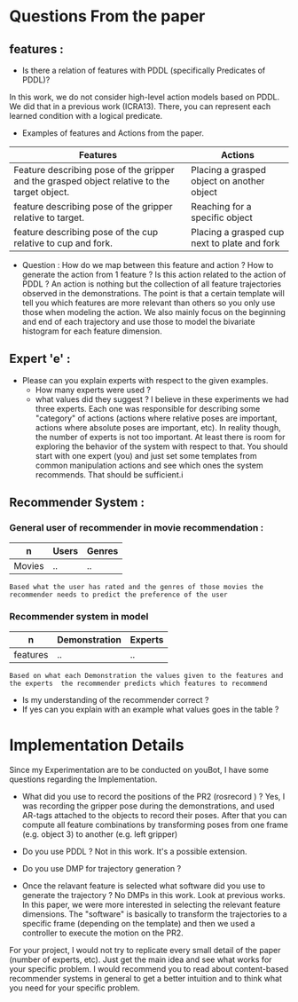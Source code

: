 # Questions From the paper

## features : 
 * Is there a relation of features with PDDL (specifically Predicates of PDDL)?

In this work, we do not consider high-level action models based on
PDDL. We did that in a previous work (ICRA13). There, you can
represent each learned condition with a logical predicate.
 * Examples of features and Actions from the paper.

| Features | Actions |
|----------|---------|
| Feature describing pose of the gripper and the grasped object relative to the target object.| Placing a grasped object on another object |
| feature describing pose of the gripper relative to target.| Reaching for a specific object |
| feature describing pose of the cup relative to cup and fork.| Placing a grasped cup next to plate and fork |

* Question : How do we map between this feature and action ? How to generate the action from 1 feature ? Is this action related to the action of PDDL ?
An action is nothing but the collection of all feature trajectories
observed in the demonstrations. The point is that a certain template
will tell you which features are more relevant than others so you only
use those when modeling the action. We also mainly focus on the
beginning and end of each trajectory and use those to model the
bivariate histogram for each feature dimension.

## Expert 'e' :
 * Please can you explain experts with respect to the given examples.
     * How many experts were used ?
     * what values did they suggest ?
I believe in these experiments we had three experts. Each one was
responsible for describing some "category" of actions (actions where
relative poses are important, actions where absolute poses are
important, etc).
In reality though, the number of experts is not too important. At
least there is room for exploring the behavior of the system with
respect to that. You should start with one expert (you) and just set
some templates from common manipulation actions and see which ones the
system recommends. That should be sufficient.i

## Recommender System :
### General user of recommender in movie recommendation :

|n | Users | Genres |
|-|--------|---------|
|Movies| ..| ..|
    
    Based what the user has rated and the genres of those movies the recommender needs to predict the preference of the user
### Recommender system in  model

|n | Demonstration | Experts|
|--|--------|---------|
| features | ..     | ..  |
    
    Based on what each Demonstration the values given to the features and the experts  the recommender predicts which features to recommend 
 * Is my understanding of the recommender correct ?
 * If yes can you explain with an example what values goes in the table ?

# Implementation Details 

Since my Experimentation are to be conducted on youBot, I have some questions
regarding the Implementation.

* What did you use to record the positions of the PR2 (rosrecord ) ?
Yes, I was recording the gripper pose during the demonstrations, and
used AR-tags attached to the objects to record their poses. After that
you can compute all feature combinations by transforming poses from
one frame (e.g. object 3) to another (e.g. left gripper)

* Do you use PDDL ?
Not in this work. It's a possible extension.

* Do you use DMP for trajectory generation ?
* Once the relavant feature is selected what software did you use to generate
the trajectory ?
No DMPs in this work. Look at previous works. In this paper, we were
more interested in selecting the relevant feature dimensions. The
"software" is basically to transform the trajectories to a specific
frame (depending on the template) and then we used a controller to
execute the motion on the PR2.

For your project, I would not try to replicate every small detail of
the paper (number of experts, etc). Just get the main idea and see
what works for your specific problem. I would recommend you to read
about content-based recommender systems in general to get a better
intuition and to think what you need for your specific problem.

